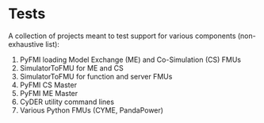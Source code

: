 # Tests
A collection of projects meant to test support for various components
(non-exhaustive list):
1. PyFMI loading Model Exchange (ME) and Co-Simulation (CS) FMUs
2. SimulatorToFMU for ME and CS
3. SimulatorToFMU for function and server FMUs
4. PyFMI CS Master
5. PyFMI ME Master
6. CyDER utility command lines
7. Various Python FMUs (CYME, PandaPower) 
